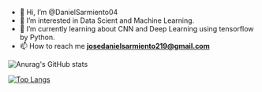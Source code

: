 - 👋 Hi, I’m @DanielSarmiento04
- 👀 I’m interested in Data Scient and Machine Learning.
- 🌱 I’m currently learning about CNN and Deep Learning using tensorflow by Python.
- 📫 How to reach me **josedanielsarmiento219@gmail.com**



![Anurag's GitHub stats](https://github-readme-stats.vercel.app/api?username=DanielSarmiento04&show_icons=true&theme=radical)


[![Top Langs](https://github-readme-stats.vercel.app/api/top-langs/?username=DanielSarmiento04&langs_count=8)](https://github.com/anuraghazra/github-readme-stats)


